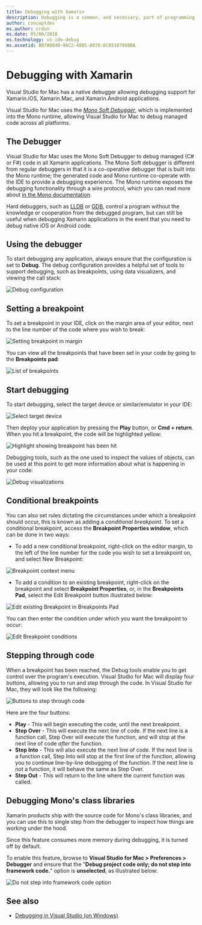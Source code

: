 ```yaml
---
title: Debugging with Xamarin
description: Debugging is a common, and necessary, part of programming. As a mature IDE, Visual Studio for Mac contains a whole suite of features to make debugging easy. From safe debugging, to data visualization, this article will explain how to use the full potential of debugging in Visual Studio for Mac.
author: conceptdev
ms.author: crdun
ms.date: 05/06/2018
ms.technology: vs-ide-debug
ms.assetid: BB7A084D-9AC2-48B5-8076-6C8518796BBA
---
```

# Debugging with Xamarin

Visual Studio for Mac has a native debugger allowing debugging support for Xamarin.iOS, Xamarin.Mac, and Xamarin.Android applications.

Visual Studio for Mac uses the [*Mono Soft Debugger*](http://www.mono-project.com/docs/advanced/runtime/docs/soft-debugger/), which is implemented into the Mono runtime, allowing Visual Studio for Mac to debug managed code across all platforms.

## The Debugger

Visual Studio for Mac uses the Mono Soft Debugger to debug managed (C# or F#) code in all Xamarin applications. The Mono Soft debugger is different from regular debuggers in that it is a co-operative debugger that is built into the Mono runtime; the generated code and Mono runtime co-operate with the IDE to provide a debugging experience. The Mono runtime exposes the debugging functionality through a wire protocol, which you can read more about [in the Mono documentation](http://www.mono-project.com/docs/advanced/runtime/docs/soft-debugger-wire-format/).

Hard debuggers, such as [LLDB]( http://lldb.llvm.org/index.html) or [GDB]( https://www.gnu.org/software/gdb/), control a program without the knowledge or cooperation from the debugged program, but can still be useful when debugging Xamarin applications in the event that you need to debug native iOS or Android code.

## Using the debugger

To start debugging any application, always ensure that the configuration is set to  **Debug**. The debug configuration provides a helpful set of tools to support debugging, such as breakpoints, using data visualizers, and viewing the call stack:

![Debug configuration](media/debugging-image_0.png)

## Setting a breakpoint

To set a breakpoint in your IDE, click on the margin area of your editor, next to the line number of the code where you wish to break:

![Setting breakpoint in margin](media/debugging-image0.png)

You can view all the breakpoints that have been set in your code by going to the  **Breakpoints pad**:

![List of breakpoints](media/debugging-image0a.png)

## Start debugging

To start debugging, select the target device or similar/emulator in your IDE:

![Select target device](media/debugging-image1.png)

Then deploy your application by pressing the  **Play** button, or  **Cmd + return**. When you hit a breakpoint, the code will be highlighted yellow:

![Highlight showing breakpoint has been hit](media/debugging-image2.png)

Debugging tools, such as the one used to inspect the values of objects, can be used at this point to get more information about what is happening in your code:

![Debug visualizations](media/debugging-image3.png)

## Conditional breakpoints

You can also set rules dictating the circumstances under which a breakpoint should occur, this is known as adding a *conditional breakpoint*. To set a conditional breakpoint, access the  **Breakpoint Properties window**, which can be done in two ways:

* To add a new conditional breakpoint, right-click on the editor margin, to the left of the line number for the code you wish to set a breakpoint on, and select New Breakpoint:

 ![Breakpoint context menu](media/debugging-image4.png)

* To add a condition to an existing breakpoint, right-click on the breakpoint and select  **Breakpoint Properties**, or, in the  **Breakpoints Pad**, select the Edit Breakpoint button illustrated below:

 ![Edit existing Breakpoint in Breakpoints Pad](media/debugging-image5.png)

You can then enter the condition under which you want the breakpoint to occur:

 ![Edit Breakpoint conditions](media/debugging-image6.png)

## Stepping through code

When a breakpoint has been reached, the Debug tools enable you to get control over the program's execution. Visual Studio for Mac will display four buttons, allowing you to run and step through the code. In Visual Studio for Mac, they will look like the following:

 ![Buttons to step through code](media/debugging-image7.png)

Here are the four buttons:

*	**Play** - This will begin executing the code, until the next breakpoint.
*	**Step Over** - This will execute the next line of code. If the next line is a function call, Step Over will execute the function, and will stop at the next line of code *after* the function.
*	**Step Into** - This will also execute the next line of code. If the next line is a function call, Step Into will stop at the first line of the function, allowing you to continue line-by-line debugging of the function. If the next line is not a function, it will behave the same as Step Over.
*	**Step Out** - This will return to the line where the current function was called.

## Debugging Mono's class libraries

Xamarin products ship with the source code for Mono's class libraries, and you can use this to single step from the debugger to inspect how things are working under the hood.

Since this feature consumes more memory during debugging, it is turned off by default.

To enable this feature, browse to  **Visual Studio for Mac > Preferences > Debugger** and ensure that the "**Debug project code only; do not step into framework code.**" option is **unselected**, as illustrated below:

![Do not step into framework code option](media/debugging-image8.png)

## See also

- [Debugging in Visual Studio (on Windows)](/visualstudio/debugger/)